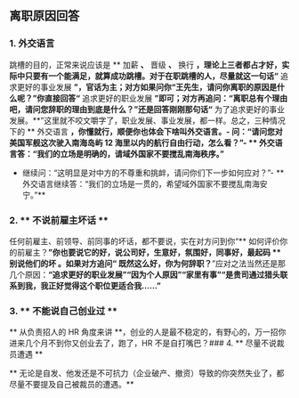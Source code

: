 ## 离职原因回答

### 1. 外交语言

跳槽的目的，正常来说应该是 ** 加薪 **、** 晋级 **、** 换行 **，理论上三者都占才好，实际中只要有一个能满足，就算成功跳槽。对于在职跳槽的人，尽量就这一句话“** 追求更好的事业发展 **”，官话为主；对方如果问你“王先生，请问你离职的原因是什么呢？”你直接回答“** 追求更好的职业发展 **”即可；对方再追问：“离职总有个理由吧，请问您辞职的理由到底是什么？”还是回答刚刚那句话“** 为了追求更好的事业发展。**”这里就不咬文嚼字了，职业发展、事业发展，都一样。总之，三种情况下的 ** 外交语言 **，你懂就行，顺便你也体会下啥叫外交语言。- 问：“请问您对美国军舰这次驶入南海岛屿 12 海里以内的航行自由行动，怎么看？”- ** 外交语言答：“我们的立场是明确的，请域外国家不要搅乱南海秩序。”**
- 继续问：“这明显是对中方的不尊重和挑衅，请问你们下一步如何应对？”- ** 外交语言继续答：“我们的立场是一贯的，希望域外国家不要搅乱南海安宁。”**

### 2. ** 不说前雇主坏话 **



任何前雇主、前领导、前同事的坏话，都不要说，实在对方问到你“** 如何评价你的前雇主？**”你也要说它的好，说公司好，生意好，氛围好，同事好，最起码 ** 别说他们的坏 **。如果对方追问“** 既然这么好，你为何辞职？**”应对之法当然还是那几个原因：**“追求更好的职业发展”“因为个人原因”“家里有事”“是贵司通过猎头联系到我，我正好觉得这个职位更适合我……”**



### 3. ** 不能说自己创业过 **

** 从负责招人的 HR 角度来讲 **，创业的人是最不稳定的，有野心的，万一招你进来几个月不到你又创业去了，跑了，HR 不是自打嘴巴？### 4. ** 尽量不说裁员遭遇 **

** 无论是自发、他发还是不可抗力（企业破产、撤资）导致的你突然失业了，都尽量不要提及自己被裁员的遭遇。**